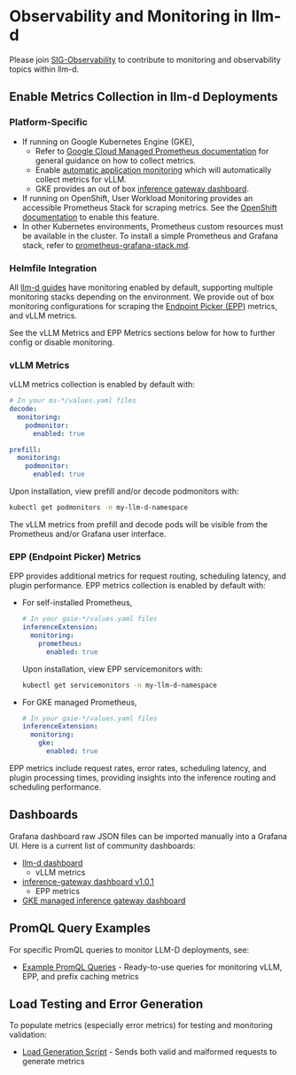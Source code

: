 # Observability and Monitoring in llm-d

Please join [SIG-Observability](https://github.com/llm-d/llm-d/blob/dev/SIGS.md#sig-observability) to contribute to monitoring and observability topics within llm-d.

## Enable Metrics Collection in llm-d Deployments

### Platform-Specific

- If running on Google Kubernetes Engine (GKE), 
  - Refer to [Google Cloud Managed Prometheus documentation](https://cloud.google.com/stackdriver/docs/managed-prometheus)
  for general guidance on how to collect metrics.
  - Enable [automatic application monitoring](https://cloud.google.com/kubernetes-engine/docs/how-to/configure-automatic-application-monitoring) which will automatically collect metrics for vLLM.
  - GKE provides an out of box [inference gateway dashboard](https://cloud.google.com/kubernetes-engine/docs/how-to/customize-gke-inference-gateway-configurations#inference-gateway-dashboard).
- If running on OpenShift, User Workload Monitoring provides an accessible Prometheus Stack for scraping metrics. See the
  [OpenShift documentation](https://docs.redhat.com/en/documentation/openshift_container_platform/4.18/html/monitoring/configuring-user-workload-monitoring#enabling-monitoring-for-user-defined-projects_preparing-to-configure-the-monitoring-stack-uwm)
  to enable this feature.
- In other Kubernetes environments, Prometheus custom resources must be available in the cluster. To install a simple Prometheus and Grafana stack,
  refer to [prometheus-grafana-stack.md](./prometheus-grafana-stack.md).

### Helmfile Integration

All [llm-d guides](../../guides/README.md) have monitoring enabled by default, supporting multiple monitoring stacks depending on the environment. We provide out of box monitoring configurations for scraping the [Endpoint Picker (EPP)](https://github.com/kubernetes-sigs/gateway-api-inference-extension/tree/main/docs/proposals/004-endpoint-picker-protocol) metrics, and vLLM metrics.

See the vLLM Metrics and EPP Metrics sections below for how to further config or disable monitoring.

### vLLM Metrics

vLLM metrics collection is enabled by default with:

```yaml
# In your ms-*/values.yaml files
decode:
  monitoring:
    podmonitor:
      enabled: true

prefill:
  monitoring:
    podmonitor:
      enabled: true
```

Upon installation, view prefill and/or decode podmonitors with:

```bash
kubectl get podmonitors -n my-llm-d-namespace
```

The vLLM metrics from prefill and decode pods will be visible from the Prometheus and/or Grafana user interface.

### EPP (Endpoint Picker) Metrics

EPP provides additional metrics for request routing, scheduling latency, and plugin performance. EPP metrics collection is enabled by default with:

* For self-installed Prometheus,

  ```yaml
  # In your gaie-*/values.yaml files
  inferenceExtension:
    monitoring:
      prometheus:
        enabled: true
  ```

  Upon installation, view EPP servicemonitors with:

  ```bash
  kubectl get servicemonitors -n my-llm-d-namespace
  ```

* For GKE managed Prometheus,

  ```yaml
  # In your gaie-*/values.yaml files
  inferenceExtension:
    monitoring:
      gke:
        enabled: true
  ```

EPP metrics include request rates, error rates, scheduling latency, and plugin processing times, providing insights into the inference routing and scheduling performance.

## Dashboards

Grafana dashboard raw JSON files can be imported manually into a Grafana UI. Here is a current list of community dashboards:

- [llm-d dashboard](./grafana/dashboards/llm-d-dashboard.json)
  - vLLM metrics
- [inference-gateway dashboard v1.0.1](https://github.com/kubernetes-sigs/gateway-api-inference-extension/blob/v1.0.1/tools/dashboards/inference_gateway.json)
  - EPP metrics
- [GKE managed inference gateway dashboard](https://cloud.google.com/kubernetes-engine/docs/how-to/customize-gke-inference-gateway-configurations#inference-gateway-dashboard)

## PromQL Query Examples

For specific PromQL queries to monitor LLM-D deployments, see:

- [Example PromQL Queries](./example-promQL-queries.md) - Ready-to-use queries for monitoring vLLM, EPP, and prefix caching metrics

## Load Testing and Error Generation

To populate metrics (especially error metrics) for testing and monitoring validation:

- [Load Generation Script](./scripts/generate-load-llmd.sh) - Sends both valid and malformed requests to generate metrics

